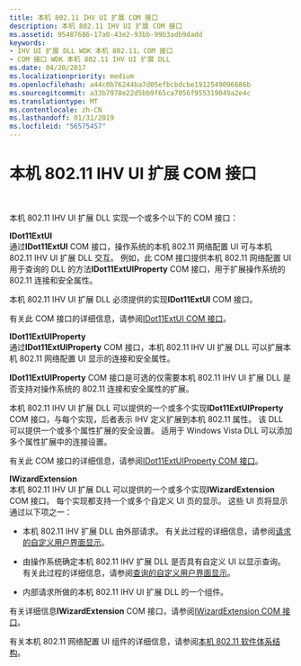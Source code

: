 ```yaml
---
title: 本机 802.11 IHV UI 扩展 COM 接口
description: 本机 802.11 IHV UI 扩展 COM 接口
ms.assetid: 95487686-17a0-43e2-93bb-99b3adb9dadd
keywords:
- IHV UI 扩展 DLL WDK 本机 802.11，COM 接口
- COM 接口 WDK 本机 802.11 IHV UI 扩展 DLL
ms.date: 04/20/2017
ms.localizationpriority: medium
ms.openlocfilehash: a44c0b76244ba7d05efbcbdcbe1912549096686b
ms.sourcegitcommit: a33b7978e22d5bb9f65ca7056f955319049a2e4c
ms.translationtype: MT
ms.contentlocale: zh-CN
ms.lasthandoff: 01/31/2019
ms.locfileid: "56575457"
---
```

# <a name="native-80211-ihv-ui-extensions-com-interfaces"></a>本机 802.11 IHV UI 扩展 COM 接口




 

本机 802.11 IHV UI 扩展 DLL 实现一个或多个以下的 COM 接口：

<a href="" id="idot11extui"></a>**IDot11ExtUI**  
通过**IDot11ExtUI** COM 接口，操作系统的本机 802.11 网络配置 UI 可与本机 802.11 IHV UI 扩展 DLL 交互。 例如，此 COM 接口提供本机 802.11 网络配置 UI 用于查询的 DLL 的方法**IDot11ExtUIProperty** COM 接口，用于扩展操作系统的 802.11 连接和安全属性。

本机 802.11 IHV UI 扩展 DLL 必须提供的实现**IDot11ExtUI** COM 接口。

有关此 COM 接口的详细信息，请参阅[IDot11ExtUI COM 接口](https://msdn.microsoft.com/library/windows/hardware/ff553769)。

<a href="" id="idot11extuiproperty"></a>**IDot11ExtUIProperty**  
通过**IDot11ExtUIProperty** COM 接口，本机 802.11 IHV UI 扩展 DLL 可以扩展本机 802.11 网络配置 UI 显示的连接和安全属性。

**IDot11ExtUIProperty** COM 接口是可选的仅需要本机 802.11 IHV UI 扩展 DLL 是否支持对操作系统的 802.11 连接和安全属性的扩展。

本机 802.11 IHV UI 扩展 DLL 可以提供的一个或多个实现**IDot11ExtUIProperty** COM 接口，与每个实现，后者表示 IHV 定义扩展到本机 802.11 属性。 该 DLL 可以提供一个或多个属性扩展的安全设置。 适用于 Windows Vista DLL 可以添加多个属性扩展中的连接设置。

有关此 COM 接口的详细信息，请参阅[IDot11ExtUIProperty COM 接口](https://msdn.microsoft.com/library/windows/hardware/ff553746)。

<a href="" id="iwizardextension"></a>**IWizardExtension**  
本机 802.11 IHV UI 扩展 DLL 可以提供的一个或多个实现**IWizardExtension** COM 接口。 每个实现都支持一个或多个自定义 UI 页的显示。 这些 UI 页将显示通过以下项之一：

-   本机 802.11 IHV 扩展 DLL 由外部请求。 有关此过程的详细信息，请参阅[请求的自定义用户界面显示](requesting-the-display-of-a-custom-ui.md)。

-   由操作系统确定本机 802.11 IHV 扩展 DLL 是否具有自定义 UI 以显示查询。 有关此过程的详细信息，请参阅[查询的自定义用户界面显示](querying-for-the-display-of-a-custom-ui.md)。

-   内部请求所做的本机 802.11 IHV UI 扩展 DLL 的一个组件。

有关详细信息**IWizardExtension** COM 接口，请参阅[IWizardExtension COM 接口](https://go.microsoft.com/fwlink/p/?linkid=56607)。

有关本机 802.11 网络配置 UI 组件的详细信息，请参阅[本机 802.11 软件体系结构](native-802-11-software-architecture.md)。

 

 





